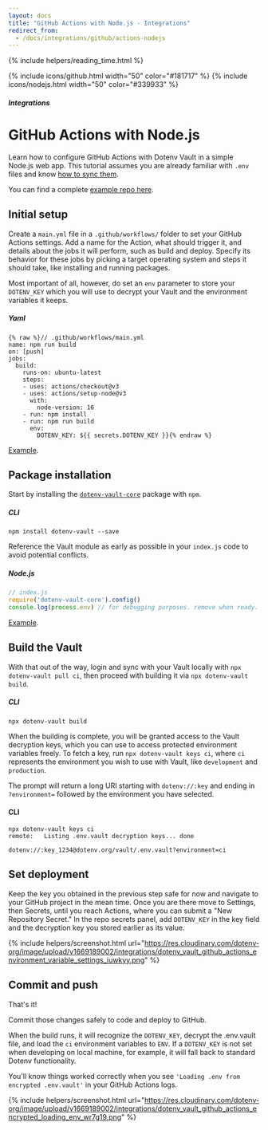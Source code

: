 ```yaml
---
layout: docs
title: "GitHub Actions with Node.js - Integrations"
redirect_from:
  - /docs/integrations/github/actions-nodejs
---
```


{% include helpers/reading_time.html %}

{% include icons/github.html width="50" color="#181717" %}
{% include icons/nodejs.html width="50" color="#339933" %}

##### Integrations

# __GitHub Actions with Node.js__

Learn how to configure GitHub Actions with Dotenv Vault in a simple Node.js web app. This tutorial assumes you are already familiar with `.env` files and know [how to sync them](/docs/tutorials/sync).

You can find a complete [example repo here](https://github.com/dotenv-org/integration-example-actions-nodejs).

## Initial setup
Create a `main.yml` file in a `.github/workflows/` folder to set your GitHub Actions settings. Add a name for the Action, what should trigger it, and details about the jobs it will perform, such as build and deploy. Specify its behavior for these jobs by picking a target operating system and steps it should take, like installing and running packages.

Most important of all, however, do set an `env` parameter to store your `DOTENV_KEY` which you will use to decrypt your Vault and the environment variables it keeps.

##### Yaml
```Yml
{% raw %}// .github/workflows/main.yml
name: npm run build
on: [push]
jobs:
  build:
    runs-on: ubuntu-latest
    steps:
    - uses: actions/checkout@v3
    - uses: actions/setup-node@v3
      with:
        node-version: 16
    - run: npm install
    - run: npm run build
      env:
        DOTENV_KEY: ${{ secrets.DOTENV_KEY }}{% endraw %}
```
[Example](https://github.com/dotenv-org/integration-example-actions-nodejs/blob/main/.github/workflows/main.yml).

## Package installation
Start by installing the [`dotenv-vault-core`](https://github.com/dotenv-org/dotenv-vault-core) package with `npm`.

##### CLI
```shell
npm install dotenv-vault --save
```

Reference the Vault module as early as possible in your `index.js` code to avoid potential conflicts.

##### Node.js

```js
// index.js
require('dotenv-vault-core').config()
console.log(process.env) // for debugging purposes. remove when ready.
```
[Example](https://github.com/dotenv-org/integration-example-actions-nodejs/blob/main/index.js).

## Build the Vault
With that out of the way, login and sync with your Vault locally with `npx dotenv-vault pull ci`, then proceed with building it via `npx dotenv-vault build`.

##### CLI

```shell
npx dotenv-vault build
```

When the building is complete, you will be granted access to the Vault decryption keys, which you can use to access protected environment variables freely. To fetch a key, run `npx dotenv-vault keys ci`, where `ci` represents the environment you wish to use with Vault, like `development` and `production`.

The prompt will return a long URI starting with `dotenv://:key` and ending in `?environment=` followed by the environment you have selected.

#### CLI

```shell
npx dotenv-vault keys ci
remote:   Listing .env.vault decryption keys... done

dotenv://:key_1234@dotenv.org/vault/.env.vault?environment=ci
```

## Set deployment
Keep the key you obtained in the previous step safe for now and navigate to your GitHub project in the mean time. Once you are there move to Settings, then Secrets, until you reach Actions, where you can submit a "New Repository Secret." In the repo secrets panel, add `DOTENV_KEY` in the key field and the decryption key you stored earlier as its value.

{% include helpers/screenshot.html url="https://res.cloudinary.com/dotenv-org/image/upload/v1669189002/integrations/dotenv_vault_github_actions_environment_variable_settings_iuwkyy.png" %}

## Commit and push

That's it!

Commit those changes safely to code and deploy to GitHub.

When the build runs, it will recognize the `DOTENV_KEY`, decrypt the .env.vault file, and load the `ci` environment variables to `ENV`. If a `DOTENV_KEY` is not set when developing on local machine, for example, it will fall back to standard Dotenv functionality.

You'll know things worked correctly when you see `'Loading .env from encrypted .env.vault'` in your GitHub Actions logs.

{% include helpers/screenshot.html url="https://res.cloudinary.com/dotenv-org/image/upload/v1669189002/integrations/dotenv_vault_github_actions_encrypted_loading_env_wr7g19.png" %}
